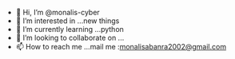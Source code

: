 - 👋 Hi, I’m @monalis-cyber
- 👀 I’m interested in ...new things
- 🌱 I’m currently learning ...python
- 💞️ I’m looking to collaborate on ...
- 📫 How to reach me ...mail me :monalisabanra2002@gmail.com

<!---
monalis-cyber/monalis-cyber is a ✨ special ✨ repository because its `README.md` (this file) appears on your GitHub profile.
You can click the Preview link to take a look at your changes.
--->

